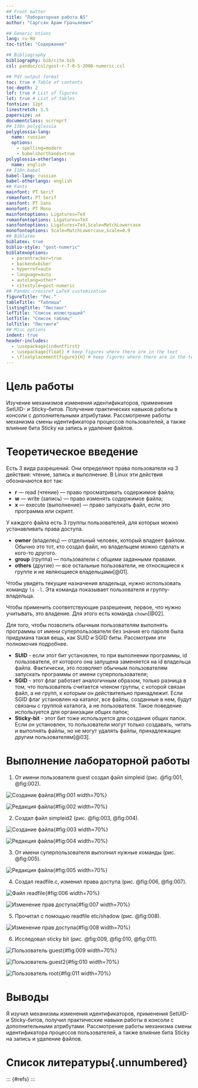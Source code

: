 ```yaml
---
## Front matter
title: "Лабораторная работа №5"
author: "Саргсян Арам Грачьяевич"

## Generic otions
lang: ru-RU
toc-title: "Содержание"

## Bibliography
bibliography: bib/cite.bib
csl: pandoc/csl/gost-r-7-0-5-2008-numeric.csl

## Pdf output format
toc: true # Table of contents
toc-depth: 2
lof: true # List of figures
lot: true # List of tables
fontsize: 12pt
linestretch: 1.5
papersize: a4
documentclass: scrreprt
## I18n polyglossia
polyglossia-lang:
  name: russian
  options:
	- spelling=modern
	- babelshorthands=true
polyglossia-otherlangs:
  name: english
## I18n babel
babel-lang: russian
babel-otherlangs: english
## Fonts
mainfont: PT Serif
romanfont: PT Serif
sansfont: PT Sans
monofont: PT Mono
mainfontoptions: Ligatures=TeX
romanfontoptions: Ligatures=TeX
sansfontoptions: Ligatures=TeX,Scale=MatchLowercase
monofontoptions: Scale=MatchLowercase,Scale=0.9
## Biblatex
biblatex: true
biblio-style: "gost-numeric"
biblatexoptions:
  - parentracker=true
  - backend=biber
  - hyperref=auto
  - language=auto
  - autolang=other*
  - citestyle=gost-numeric
## Pandoc-crossref LaTeX customization
figureTitle: "Рис."
tableTitle: "Таблица"
listingTitle: "Листинг"
lofTitle: "Список иллюстраций"
lotTitle: "Список таблиц"
lolTitle: "Листинги"
## Misc options
indent: true
header-includes:
  - \usepackage{indentfirst}
  - \usepackage{float} # keep figures where there are in the text
  - \floatplacement{figure}{H} # keep figures where there are in the text
---
```


# Цель работы

Изучение механизмов изменения идентификаторов, применения
SetUID- и Sticky-битов. Получение практических навыков работы в консоли с дополнительными атрибутами. Рассмотрение работы механизма
смены идентификатора процессов пользователей, а также влияние бита
Sticky на запись и удаление файлов.

# Теоретическое введение

Есть 3 вида разрешений. Они определяют права пользователя на 3 действия: чтение, запись и выполнение. В Linux эти действия обозначаются вот так:

- **r** — read (чтение) — право просматривать содержимое файла;
- **w** — write (запись) — право изменять содержимое файла;
- **x** — execute (выполнение) — право запускать файл, если это программа или скрипт.

У каждого файла есть 3 группы пользователей, для которых можно устанавливать права доступа. 

- **owner** (владелец) — отдельный человек, который владеет файлом. Обычно это тот, кто создал файл, но владельцем можно сделать и кого-то другого.
- **group** (группа) — пользователи с общими заданными правами.
- **others** (другие) — все остальные пользователи, не относящиеся к группе и не являющиеся владельцами[@01]. 

Чтобы увидеть текущие назначения владельца, нужно использовать команду ```ls -l```. Эта команда показывает пользователя и группу-владельца.

Чтобы применить соответствующие разрешения, первое, что нужно учитывать, это владение. Для этого есть команда ```chown```[@02].

Для того, чтобы позволить обычным пользователям выполнять программы от имени суперпользователя без знания его пароля была придумана такая вещь, как SUID и SGID биты. Рассмотрим эти полномочия подробнее.

- **SUID** - если этот бит установлен, то при выполнении программы, id пользователя, от которого она запущена заменяется на id владельца файла. Фактически, это позволяет обычным пользователям запускать программы от имени суперпользователя;
- **SGID** - этот флаг работает аналогичным образом, только разница в том, что пользователь считается членом группы, с которой связан файл, а не групп, к которым он действительно принадлежит. Если SGID флаг установлен на каталог, все файлы, созданные в нем, будут связаны с группой каталога, а не пользователя. Такое поведение используется для организации общих папок;
- **Sticky-bit** - этот бит тоже используется для создания общих папок. Если он установлен, то пользователи могут только создавать, читать и выполнять файлы, но не могут удалять файлы, принадлежащие другим пользователям[@03].

# Выполнение лабораторной работы

1. От имени пользователя guest создал файл simpleid (рис. @fig:001, @fig:002).

![Создание файла](image/lab5_1.png){#fig:001 width=70%}

![Редакция файла](image/lab5_2.png){#fig:002 width=70%}

2. Cоздал файл simpleid2 (рис. @fig:003, @fig:004).

![Создание файла](image/lab5_6.png){#fig:003 width=70%}

![Редакция файла](image/lab5_3.png){#fig:004 width=70%}

3. От имени суперпользователя выполнил нужные команды (рис. @fig:005).

![Редакция файла](image/lab5_4.png){#fig:005 width=70%}

4. Создал readfile.c, изменил права доступа (рис. @fig:006, @fig:007).

![Файл readfile](image/lab5_7.png){#fig:006 width=70%}

![Изменение прав доступа](image/lab5_8.png){#fig:007 width=70%}

5. Прочитал с помощью readfile etc/shadow (рис. @fig:008).

![Изменение прав доступа](image/lab5_10.png){#fig:008 width=70%}

6. Исследовал sticky bit (рис. @fig:009, @fig:010, @fig:011).

![Пользователь guest](image/lab5_st1.png){#fig:009 width=70%} 

![Пользователь guest2](image/lab5_st2.png){#fig:010 width=70%} 

![Пользователь root](image/lab5_st3.png){#fig:011 width=70%} 

# Выводы

Я изучил механизмы изменения идентификаторов, применения SetUID- и Sticky-битов, получил практические навыки работы в консоли с дополнительными атрибутами. Рассмотрение работы механизма
смены идентификатора процессов пользователей, а также влияние бита Sticky на запись и удаление файлов.

# Список литературы{.unnumbered}

::: {#refs}
:::
